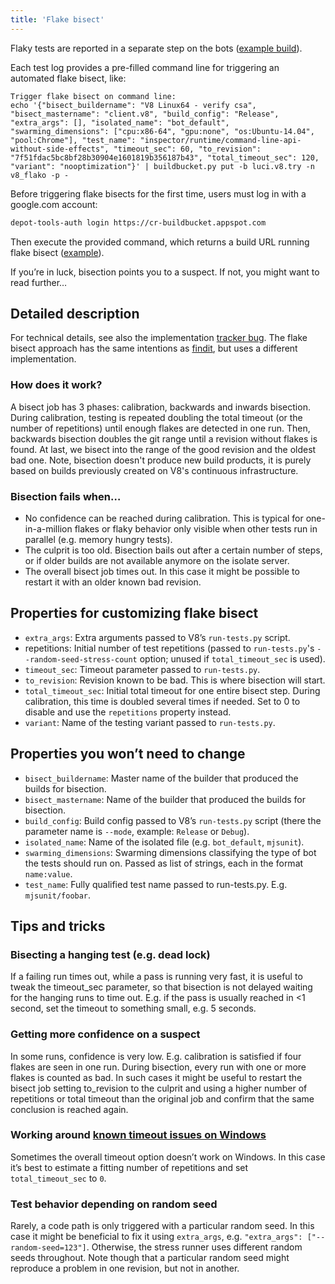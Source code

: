```yaml
---
title: 'Flake bisect'
---
```

Flaky tests are reported in a separate step on the bots ([example build](https://ci.chromium.org/p/v8/builders/luci.v8.ci/V8%20Linux64%20-%20verify%20csa/9271)).

Each test log provides a pre-filled command line for triggering an automated flake bisect, like:

```
Trigger flake bisect on command line:
echo '{"bisect_buildername": "V8 Linux64 - verify csa", "bisect_mastername": "client.v8", "build_config": "Release", "extra_args": [], "isolated_name": "bot_default", "swarming_dimensions": ["cpu:x86-64", "gpu:none", "os:Ubuntu-14.04", "pool:Chrome"], "test_name": "inspector/runtime/command-line-api-without-side-effects", "timeout_sec": 60, "to_revision": "7f51fdac5bc8bf28b30904e1601819b356187b43", "total_timeout_sec": 120, "variant": "nooptimization"}' | buildbucket.py put -b luci.v8.try -n v8_flako -p -
```

Before triggering flake bisects for the first time, users must log in with a google.com account:

```bash
depot-tools-auth login https://cr-buildbucket.appspot.com
```

Then execute the provided command, which returns a build URL running flake bisect ([example](https://ci.chromium.org/p/v8/builders/luci.v8.try/v8_flako/b8935497223724984544)).

If you’re in luck, bisection points you to a suspect. If not, you might want to read further…

## Detailed description

For technical details, see also the implementation [tracker bug](https://crbug.com/711249). The flake bisect approach has the same intentions as [findit](https://sites.google.com/chromium.org/cat/findit), but uses a different implementation.

### How does it work?

A bisect job has 3 phases: calibration, backwards and inwards bisection. During calibration, testing is repeated doubling the total timeout (or the number of repetitions) until enough flakes are detected in one run. Then, backwards bisection doubles the git range until a revision without flakes is found. At last, we bisect into the range of the good revision and the oldest bad one. Note, bisection doesn't produce new build products, it is purely based on builds previously created on V8's continuous infrastructure.

### Bisection fails when…

- No confidence can be reached during calibration. This is typical for one-in-a-million flakes or flaky behavior only visible when other tests run in parallel (e.g. memory hungry tests).
- The culprit is too old. Bisection bails out after a certain number of steps, or if older builds are not available anymore on the isolate server.
- The overall bisect job times out. In this case it might be possible to restart it with an older known bad revision.

## Properties for customizing flake bisect

- `extra_args`: Extra arguments passed to V8’s `run-tests.py` script.
- repetitions: Initial number of test repetitions (passed to `run-tests.py`'s `--random-seed-stress-count` option; unused if `total_timeout_sec` is used).
- `timeout_sec`: Timeout parameter passed to `run-tests.py`.
- `to_revision`: Revision known to be bad. This is where bisection will start.
- `total_timeout_sec`: Initial total timeout for one entire bisect step. During calibration, this time is doubled several times if needed. Set to 0 to disable and use the `repetitions` property instead.
- `variant`: Name of the testing variant passed to `run-tests.py`.

## Properties you won’t need to change

- `bisect_buildername`: Master name of the builder that produced the builds for bisection.
- `bisect_mastername`: Name of the builder that produced the builds for bisection.
- `build_config`: Build config passed to V8’s `run-tests.py` script (there the parameter name is `--mode`, example: `Release` or `Debug`).
- `isolated_name`: Name of the isolated file (e.g. `bot_default`, `mjsunit`).
- `swarming_dimensions`: Swarming dimensions classifying the type of bot the tests should run on. Passed as list of strings, each in the format `name:value`.
- `test_name`: Fully qualified test name passed to run-tests.py. E.g. `mjsunit/foobar`.

## Tips and tricks

### Bisecting a hanging test (e.g. dead lock)

If a failing run times out, while a pass is running very fast, it is useful to tweak the timeout_sec parameter, so that bisection is not delayed waiting for the hanging runs to time out. E.g. if the pass is usually reached in <1 second, set the timeout to something small, e.g. 5 seconds.

### Getting more confidence on a suspect

In some runs, confidence is very low. E.g. calibration is satisfied if four flakes are seen in one run. During bisection, every run with one or more flakes is counted as bad. In such cases it might be useful to restart the bisect job setting to_revision to the culprit and using a higher number of repetitions or total timeout than the original job and confirm that the same conclusion is reached again.

### Working around [known timeout issues on Windows](https://crbug.com/v8/8170)

Sometimes the overall timeout option doesn’t work on Windows. In this case it’s best to estimate a fitting number of repetitions and set `total_timeout_sec` to `0`.

### Test behavior depending on random seed

Rarely, a code path is only triggered with a particular random seed. In this case it might be beneficial to fix it using `extra_args`, e.g. `"extra_args": ["--random-seed=123"]`. Otherwise, the stress runner uses different random seeds throughout. Note though that a particular random seed might reproduce a problem in one revision, but not in another.
